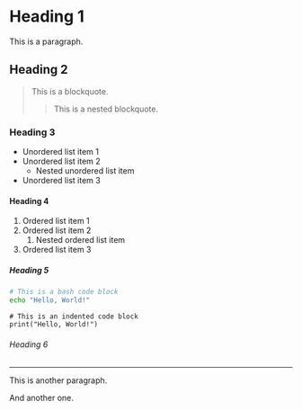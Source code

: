 # Heading 1

This is a paragraph.

## Heading 2

> This is a blockquote.
>
> > This is a nested blockquote.

### Heading 3

- Unordered list item 1
- Unordered list item 2
  - Nested unordered list item
- Unordered list item 3

#### Heading 4

1. Ordered list item 1
2. Ordered list item 2
   1. Nested ordered list item
3. Ordered list item 3

##### Heading 5

```bash
# This is a bash code block
echo "Hello, World!"
```

    # This is an indented code block
    print("Hello, World!")

###### Heading 6

---

This is another paragraph.

And another one.
